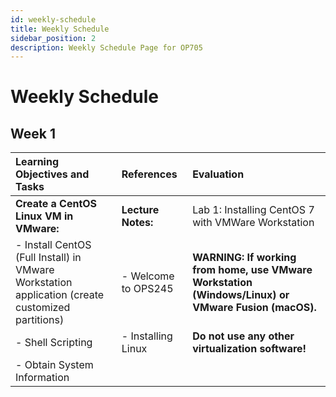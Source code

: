 ```yaml
---
id: weekly-schedule
title: Weekly Schedule
sidebar_position: 2
description: Weekly Schedule Page for OP705
---
```


# Weekly Schedule

## Week 1

| Learning Objectives and Tasks |	References |	Evaluation |
| :--- | :--- | :--- |
| **Create a CentOS Linux VM in VMware:** | **Lecture Notes:** | Lab 1: Installing CentOS 7 with VMWare Workstation |
| - Install CentOS (Full Install) in VMware Workstation application (create customized partitions) | - Welcome to OPS245 | **WARNING: If working from home, use VMware Workstation (Windows/Linux) or VMware Fusion (macOS).** |
| - Shell Scripting | - Installing Linux | **Do not use any other virtualization software!** |
| - Obtain System Information | | |
